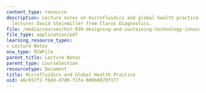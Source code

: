 ```yaml
---
content_type: resource
description: Lecture notes on microfluidics and global health practice with guest
  lecturer David Steinmiller from Claros Diagnostics.
file: /media/courses/hst-939-designing-and-sustaining-technology-innovation-for-global-health-practice-spring-2008/a6c657f2fb49d7d0f1fa606b0878f177_lecture04.pdf
file_type: application/pdf
learning_resource_types:
- Lecture Notes
ocw_type: OCWFile
parent_title: Lecture Notes
parent_type: CourseSection
resourcetype: Document
title: Microfluidics and Global Health Practice
uid: a6c657f2-fb49-d7d0-f1fa-606b0878f177
---
```

